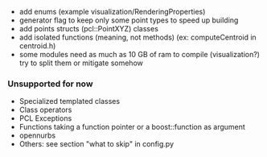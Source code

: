 
- add enums (example visualization/RenderingProperties)
- generator flag to keep only some point types to speed up building
- add points structs (pcl::PointXYZ) classes
- add isolated functions (meaning, not methods) (ex: computeCentroid in centroid.h)
- some modules need as much as 10 GB of ram to compile (visualization?)
    try to split them or mitigate somehow

### Unsupported for now
- Specialized templated classes
- Class operators
- PCL Exceptions
- Functions taking a function pointer or a boost::function as argument
- opennurbs
- Others: see section "what to skip" in config.py